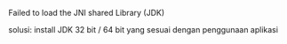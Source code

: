 Failed to load the JNI shared Library (JDK)

solusi: install JDK 32 bit / 64 bit yang sesuai dengan penggunaan aplikasi
